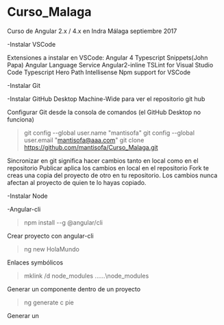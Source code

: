 # Curso_Malaga #

Curso de Angular 2.x / 4.x en Indra Málaga septiembre 2017


-Instalar VSCode

Extensiones a instalar en VSCode:
Angular 4 Typescript Snippets(John Papa)
Angular Language Service
Angular2-inline
TSLint for Visual Studio Code
Typescript Hero
Path Intellisense
Npm support for VSCode

-Instalar Git

-Instalar GitHub Desktop Machine-Wide para ver el repositorio git hub

Configurar Git desde la consola de comandos (el GitHub Desktop no funciona)
>git config --global user.name "mantisofa"
>git config --global user.email "mantisofa@aaa.com"
>git clone https://github.com/mantisofa/Curso_Malaga.git

Sincronizar en git significa hacer cambios tanto en local como en el repositorio
Publicar aplica los cambios en local en el repositorio
Fork te creas una copia del proyecto de otro en tu repositorio. Los cambios nunca afectan al proyecto de quien te lo hayas copiado.


-Instalar Node

-Angular-cli
>npm install --g @angular/cli

Crear proyecto con angular-cli
>ng new HolaMundo

Enlaces symbólicos
>mklink /d node_modules ..\..\..\node_modules

Generar un componente dentro de un proyecto
>ng generate c pie

Generar un 